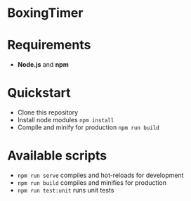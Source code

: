 # BoxingTimer
# Requirements
* **Node.js** and **npm**

# Quickstart
* Clone this repository
* Install node modules `npm install`
* Compile and minify for production `npm run build`

# Available scripts
* `npm run serve` compiles and hot-reloads for development
* `npm run build` compiles and minifies for production
* `npm run test:unit` runs unit tests
